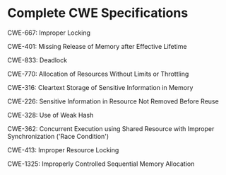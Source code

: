 

# Complete CWE Specifications

CWE-667: Improper Locking

CWE-401: Missing Release of Memory after Effective Lifetime

CWE-833: Deadlock

CWE-770: Allocation of Resources Without Limits or Throttling

CWE-316: Cleartext Storage of Sensitive Information in Memory

CWE-226: Sensitive Information in Resource Not Removed Before Reuse

CWE-328: Use of Weak Hash

CWE-362: Concurrent Execution using Shared Resource with Improper Synchronization ('Race Condition')

CWE-413: Improper Resource Locking

CWE-1325: Improperly Controlled Sequential Memory Allocation